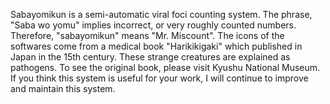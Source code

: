 Sabayomikun is a semi-automatic viral foci counting system.
The phrase, "Saba wo yomu" implies incorrect, or very
roughly counted numbers. Therefore, "sabayomikun" means
"Mr. Miscount".
The icons of the softwares come from a medical book
"Harikikigaki" which published in Japan in the 15th century.
These strange creatures are explained as pathogens. To see
the original book, please visit Kyushu National Museum.
If you think this system is useful for your work, I will
continue to improve and maintain this system.
